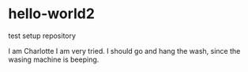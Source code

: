 # hello-world2
test setup repository

I am Charlotte
I am very tried. I should go and hang the wash, since the wasing machine is beeping.
